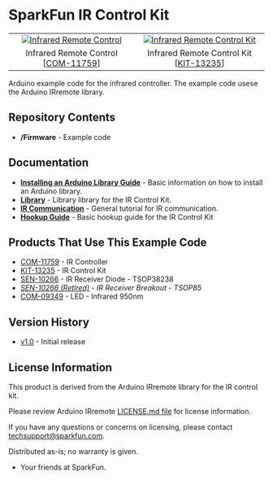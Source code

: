 SparkFun IR Control Kit
========================================

<table class="table table-hover table-striped table-bordered">
  <tr align="center">
   <td><a href="https://cdn.sparkfun.com/assets/parts/7/9/8/6/11759-01.jpg"><img src="https://cdn.sparkfun.com/assets/parts/7/9/8/6/11759-01.jpg" alt="Infrared Remote Control"></a></td>
   <td><a href="https://cdn.sparkfun.com/assets/parts/1/0/4/1/3/13235-01.jpg"><img src="https://cdn.sparkfun.com/assets/parts/1/0/4/1/3/13235-01.jpg" alt="Infrared Remote Control Kit"></a></td>
  </tr>
  <tr align="center">
    <td>Infrared Remote Control [<a href="https://www.sparkfun.com/products/11759">COM-11759</a>]</td>
    <td>Infrared Remote Control Kit [<a href="https://www.sparkfun.com/products/13235">KIT-13235</a>]</td>
  </tr>
</table>

Arduino example code for the infrared controller. The example code usese the Arduino IRremote library.

Repository Contents
-------------------
* **/Firmware** - Example code 

Documentation
--------------
* **[Installing an Arduino Library Guide](https://learn.sparkfun.com/tutorials/installing-an-arduino-library)** - Basic information on how to install an Arduino library.
* **[Library](https://github.com/z3t0/Arduino-IRremote)** - Library library for the IR Control Kit.
* **[IR Communication](https://learn.sparkfun.com/tutorials/ir-communication)** - General tutorial for IR communication.
* **[Hookup Guide](https://learn.sparkfun.com/tutorials/ir-control-kit-hookup-guide)** - Basic hookup guide for the IR Control Kit

Products That Use This Example Code
----------------
* [COM-11759](https://www.sparkfun.com/products/11759) - IR Controller
* [KIT-13235](https://www.sparkfun.com/products/13235) - IR Control Kit
* [SEN-10266](https://www.sparkfun.com/products/10266) - IR Receiver Diode - TSOP38238
* *[SEN-10266 (Retired)](https://www.sparkfun.com/products/10266) - IR Receiver Breakout - TSOP85*
* [COM-09349](https://www.sparkfun.com/products/9349) - LED - Infrared 950nm

Version History
---------------
* [v1.0](https://github.com/sparkfun/IR-Control-Kit/releases/tag/v1.0) - Initial release

License Information
-------------------

This product is derived from the Arduino IRremote library for the IR control kit. 

Please review Arduino IRremote [LICENSE.md file](https://github.com/z3t0/Arduino-IRremote/blob/master/LICENSE.txt) for license information. 

If you have any questions or concerns on licensing, please contact techsupport@sparkfun.com.

Distributed as-is; no warranty is given.

- Your friends at SparkFun.

_<COLLABORATION CREDIT>_
